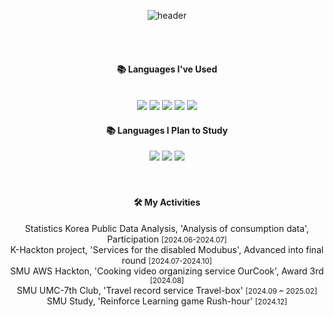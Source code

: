 <div align="center"> 
  
![header](https://capsule-render.vercel.app/api?type=waving&height=150&section=header&text=danial01&fontColor=AAD1E7&fontSize=70&animation=fadeIn&fontAlignY=55)
  
 <br/>
 <br/>
  
####  📚 Languages ​​I've Used
  
<br/>
<img src="https://img.shields.io/badge/AWS-232F3E?style=for-the-badge&logo=amazonaws&logoColor=white">
<img src="https://img.shields.io/badge/docker-%230db7ed.svg?style=for-the-badge&logo=docker&logoColor=white"> 
<img src="https://img.shields.io/badge/Python-3776AB?style=for-the-badge&logo=Python&logoColor=white">  
<img src="https://img.shields.io/badge/NestJS-e0234e?style=for-the-badge&logo=nestjs&logoColor=white">
<img src="https://img.shields.io/badge/MySQL-00000F?style=for-the-badge&logo=mysql&logoColor=white">

####  📚 Languages I Plan to Study
<img src="https://img.shields.io/badge/PostgreSQL-316192?style=for-the-badge&logo=postgresql&logoColor=white">
<img src="https://img.shields.io/badge/Spring-6DB33F?style=for-the-badge&logo=spring&logoColor=white">
<img src="https://img.shields.io/badge/Oracle-F80000?style=for-the-badge&logo=oracle&logoColor=white">

<br/>
<br/>
<br/>
 
<h4>🛠 My Activities</h4>
<div style="text-align: center;">
    <ul style="list-style-type: none; padding: 0;">
        Statistics Korea Public Data Analysis, 'Analysis of consumption data', Participation <small>[2024.06-2024.07]</small><br/>
        K-Hackton project, 'Services for the disabled Modubus', Advanced into final round <small>[2024.07-2024.10]</small><br/>
        SMU AWS Hackton, 'Cooking video organizing service OurCook', Award 3rd <small>[2024.08]</small><br/>
        SMU UMC-7th Club, 'Travel record service Travel-box' <small>[2024.09 ~ 2025.02]</small><br/>
        SMU Study, 'Reinforce Learning game Rush-hour' <small>[2024.12]</small><br/>
    </ul>
</div>

<br/>

